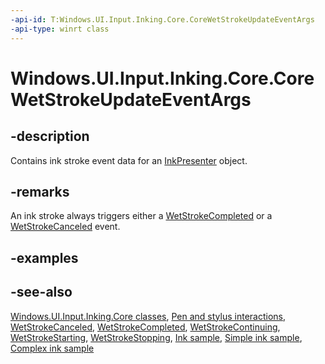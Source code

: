 ```yaml
---
-api-id: T:Windows.UI.Input.Inking.Core.CoreWetStrokeUpdateEventArgs
-api-type: winrt class
---
```


<!-- Class syntax.
public class CoreWetStrokeUpdateEventArgs : Windows.UI.Input.Inking.Core.ICoreWetStrokeUpdateEventArgs
-->

# Windows.UI.Input.Inking.Core.CoreWetStrokeUpdateEventArgs

## -description
Contains ink stroke event data for an [InkPresenter](../windows.ui.input.inking/inkpresenter.md) object.

## -remarks
An ink stroke always triggers either a [WetStrokeCompleted](corewetstrokeupdatesource_wetstrokecompleted.md) or a [WetStrokeCanceled](corewetstrokeupdatesource_wetstrokecanceled.md) event.

## -examples

## -see-also
[Windows.UI.Input.Inking.Core classes](windows_ui_input_inking_core_classes.md), [Pen and stylus interactions](https://docs.microsoft.com/windows/uwp/input-and-devices/pen-and-stylus-interactions), [WetStrokeCanceled](corewetstrokeupdatesource_wetstrokecanceled.md), [WetStrokeCompleted](corewetstrokeupdatesource_wetstrokecompleted.md), [WetStrokeContinuing](corewetstrokeupdatesource_wetstrokecontinuing.md), [WetStrokeStarting](corewetstrokeupdatesource_wetstrokestarting.md), [WetStrokeStopping](corewetstrokeupdatesource_wetstrokestopping.md), [Ink sample](https://github.com/Microsoft/Windows-universal-samples/tree/master/Samples/Ink), [Simple ink sample](https://go.microsoft.com/fwlink/p/?LinkID=620312), [Complex ink sample](https://go.microsoft.com/fwlink/p/?LinkID=620314)

